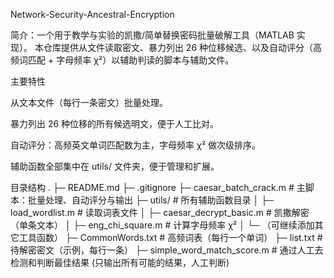 Network-Security-Ancestral-Encryption

简介：一个用于教学与实验的凯撒/简单替换密码批量破解工具（MATLAB 实现）。
本仓库提供从文件读取密文、暴力列出 26 种位移候选、以及自动评分（高频词匹配 + 字母频率 χ²）以辅助判读的脚本与辅助文件。

主要特性

从文本文件（每行一条密文）批量处理。

暴力列出 26 种位移的所有候选明文，便于人工比对。

自动评分：高频英文单词匹配数为主，字母频率 χ² 做次级排序。

辅助函数全部集中在 utils/ 文件夹，便于管理和扩展。

目录结构
.
├─ README.md
├─ .gitignore
├─ caesar_batch_crack.m      # 主脚本：批量处理、自动评分与输出
├─ utils/                    # 所有辅助函数目录
│   ├─ load_wordlist.m       # 读取词表文件
│   ├─ caesar_decrypt_basic.m      # 凯撒解密（单条文本）
│   ├─ eng_chi_square.m  # 计算字母频率 χ²
│   └─ （可继续添加其它工具函数）
├─ CommonWords.txt           # 高频词表（每行一个单词）
├─ list.txt                  # 待解密密文（示例，每行一条）
├─ simple_word_match_score.m # 通过人工去检测和判断最佳结果 (只输出所有可能的结果，人工判断)
